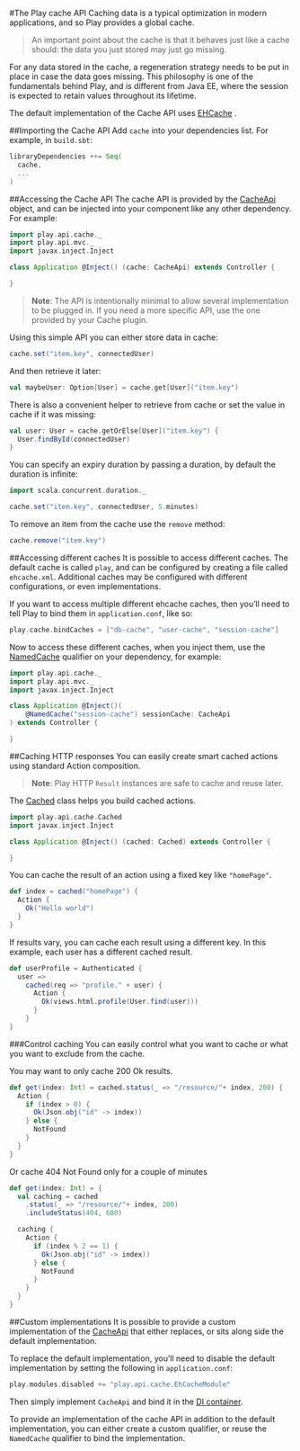 #The Play cache API
Caching data is a typical optimization in modern applications, and so Play provides a global cache.

> An important point about the cache is that it behaves just like a cache should: the data you just stored may just go missing.

For any data stored in the cache, a regeneration strategy needs to be put in place in case the data goes missing. This philosophy is one of the fundamentals behind Play, and is different from Java EE, where the session is expected to retain values throughout its lifetime. 

The default implementation of the Cache API uses [EHCache](http://ehcache.org/) .


##Importing the Cache API
Add `cache` into your dependencies list. For example, in `build.sbt`:

```sbt
libraryDependencies ++= Seq(
  cache,
  ...
)
```


##Accessing the Cache API
The cache API is provided by the [CacheApi](https://www.playframework.com/documentation/2.4.x/api/scala/play/api/cache/CacheApi.html) object, and can be injected into your component like any other dependency. For example:

```scala
import play.api.cache._
import play.api.mvc._
import javax.inject.Inject

class Application @Inject() (cache: CacheApi) extends Controller {

}
```

> **Note**: The API is intentionally minimal to allow several implementation to be plugged in. If you need a more specific API, use the one provided by your Cache plugin.

Using this simple API you can either store data in cache:

```scala
cache.set("item.key", connectedUser)
```

And then retrieve it later:

```scala
val maybeUser: Option[User] = cache.get[User]("item.key")
```

There is also a convenient helper to retrieve from cache or set the value in cache if it was missing:

```scala
val user: User = cache.getOrElse[User]("item.key") {
  User.findById(connectedUser)
}
```

You can specify an expiry duration by passing a duration, by default the duration is infinite:

```scala
import scala.concurrent.duration._

cache.set("item.key", connectedUser, 5.minutes)
```

To remove an item from the cache use the `remove` method:

```scala
cache.remove("item.key")
```


##Accessing different caches
It is possible to access different caches. The default cache is called `play`, and can be configured by creating a file called `ehcache.xml`. Additional caches may be configured with different configurations, or even implementations.

If you want to access multiple different ehcache caches, then you’ll need to tell Play to bind them in `application.conf`, like so:

```scala
play.cache.bindCaches = ["db-cache", "user-cache", "session-cache"]
```

Now to access these different caches, when you inject them, use the [NamedCache](https://www.playframework.com/documentation/2.4.x/api/java/play/cache/NamedCache.html) qualifier on your dependency, for example:

```scala
import play.api.cache._
import play.api.mvc._
import javax.inject.Inject

class Application @Inject()(
    @NamedCache("session-cache") sessionCache: CacheApi
) extends Controller {

}
```


##Caching HTTP responses
You can easily create smart cached actions using standard Action composition.

> **Note**: Play HTTP `Result` instances are safe to cache and reuse later.

The [Cached](https://www.playframework.com/documentation/2.4.x/api/scala/play/api/cache/Cached.html) class helps you build cached actions.

```scala
import play.api.cache.Cached
import javax.inject.Inject

class Application @Inject() (cached: Cached) extends Controller {

}
```

You can cache the result of an action using a fixed key like `"homePage"`.

```scala
def index = cached("homePage") {
  Action {
    Ok("Hello world")
  }
}
```

If results vary, you can cache each result using a different key. In this example, each user has a different cached result.

```scala
def userProfile = Authenticated {
  user =>
    cached(req => "profile." + user) {
      Action {
        Ok(views.html.profile(User.find(user)))
      }
    }
}
```

###Control caching
You can easily control what you want to cache or what you want to exclude from the cache.

You may want to only cache 200 Ok results.

```scala
def get(index: Int) = cached.status(_ => "/resource/"+ index, 200) {
  Action {
    if (index > 0) {
      Ok(Json.obj("id" -> index))
    } else {
      NotFound
    }
  }
}
```

Or cache 404 Not Found only for a couple of minutes

```scala
def get(index: Int) = {
  val caching = cached
    .status(_ => "/resource/"+ index, 200)
    .includeStatus(404, 600)

  caching {
    Action {
      if (index % 2 == 1) {
        Ok(Json.obj("id" -> index))
      } else {
        NotFound
      }
    }
  }
}
```


##Custom implementations
It is possible to provide a custom implementation of the [CacheApi](https://www.playframework.com/documentation/2.4.x/api/scala/play/api/cache/CacheApi.html) that either replaces, or sits along side the default implementation.

To replace the default implementation, you’ll need to disable the default implementation by setting the following in `application.conf`:

```scala
play.modules.disabled += "play.api.cache.EhCacheModule"
```

Then simply implement `CacheApi` and bind it in the [DI container](https://www.playframework.com/documentation/2.4.x/ScalaDependencyInjection).

To provide an implementation of the cache API in addition to the default implementation, you can either create a custom qualifier, or reuse the `NamedCache` qualifier to bind the implementation.
